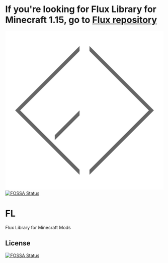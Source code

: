 # If you're looking for Flux Library for Minecraft 1.15, go to [Flux repository](https://github.com/Szewek/Flux)

![Minecraft Flux Logo](https://raw.githubusercontent.com/Szewek/FL/master/fl-big.png)
[![FOSSA Status](https://app.fossa.io/api/projects/git%2Bgithub.com%2FSzewek%2FFL.svg?type=shield)](https://app.fossa.io/projects/git%2Bgithub.com%2FSzewek%2FFL?ref=badge_shield)
# FL
Flux Library for Minecraft Mods

## License
[![FOSSA Status](https://app.fossa.io/api/projects/git%2Bgithub.com%2FSzewek%2FFL.svg?type=large)](https://app.fossa.io/projects/git%2Bgithub.com%2FSzewek%2FFL?ref=badge_large)
